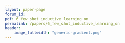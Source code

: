 ```yaml
---
layout: paper-page
forum_id: 
pdf: 6_few_shot_inductive_learning_on
permalink: /papers/6_few_shot_inductive_learning_on
header:
    image_fullwidth: "generic-gradient.png"
---
```

